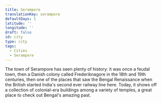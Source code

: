 ```yaml
---
title: Serampore
translationKey: serampore
defaultDays: 1
latitude: ''
longitude: ''
draft: false
id: city
type: city
tags:
  - Cities
  - Serampore
---
```

The town of Serampore has seen plenty of history: it was once a feudal town, then a Danish colony called Frederiknagore in the 18th and 19th centuries, then one of the places that saw the Bengal Renaissance when the British started India's second ever railway line here. Today, it shows off a collection of colonial-era buildings among a variety of temples, a great place to check out Bengal's amazing past. 